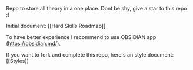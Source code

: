 Repo to store all theory in a one place. Dont be shy, give a star to this repo ;)

Initial document: [[Hard Skills Roadmap]]

To have better experience I recommend to use OBSIDIAN app (https://obsidian.md/).

If you want to fork and complete this repo, here's an style document: [[Styles]]


